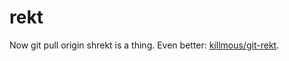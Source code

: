 # rekt
Now git pull origin shrekt is a thing. Even better: [killmous/git-rekt](https://github.com/killmous/git-rekt).

